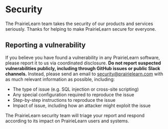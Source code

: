 # Security

The PrairieLearn team takes the security of our products and services seriously. Thanks for helping to make PrairieLearn secure for everyone.

## Reporting a vulnerability

If you believe you have found a vulnerability in any PrairieLearn software, please report it to us via coordinated disclosure. **Do not report suspected vulnerabilities publicly, including through GitHub issues or public Slack channels.** Instead, please send an email to security@prairielearn.com with as much relevant information as possible, including:

- The type of issue (e.g. SQL injection or cross-site scripting)
- Any special configuration required to reproduce the issue
- Step-by-step instructions to reproduce the issue
- Impact of issue, including how an attacker might exploit the issue

The PrairieLearn security team will triage your report and respond according to its impact on PrairieLearn users and systems.
